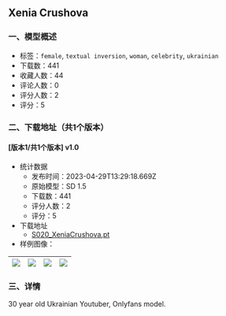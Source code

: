 ## Xenia Crushova
### 一、模型概述

- 标签：`female`, `textual inversion`, `woman`, `celebrity`, `ukrainian`
- 下载数：441
- 收藏人数：44
- 评论人数：0
- 评分人数：2
- 评分：5

### 二、下载地址（共1个版本）

#### [版本1/共1个版本] v1.0

- 统计数据
  - 发布时间：2023-04-29T13:29:18.669Z
  - 原始模型：SD 1.5
  - 下载数：441
  - 评分人数：2
  - 评分：5
- 下载地址
  - [S020_XeniaCrushova.pt](https://civitai.com/api/download/models/58124)
- 样例图像：

| <img src="https://image.civitai.com/xG1nkqKTMzGDvpLrqFT7WA/528fe139-3e3e-4e1d-9e9d-a9f98ec33e00/width=450/632143.jpeg" /> | <img src="https://image.civitai.com/xG1nkqKTMzGDvpLrqFT7WA/d622f571-887c-45e7-ebbb-be6347392900/width=450/632146.jpeg" /> | <img src="https://image.civitai.com/xG1nkqKTMzGDvpLrqFT7WA/d5151e16-985d-46e6-f15a-d1e6c8e5bd00/width=450/632147.jpeg" /> | <img src="https://image.civitai.com/xG1nkqKTMzGDvpLrqFT7WA/eb015f2c-c2c1-4089-9683-5e4e49cde000/width=450/632148.jpeg" /> |
| ---- | ---- | ---- | ---- |


### 三、详情
<p>30 year old Ukrainian Youtuber, Onlyfans model. </p>